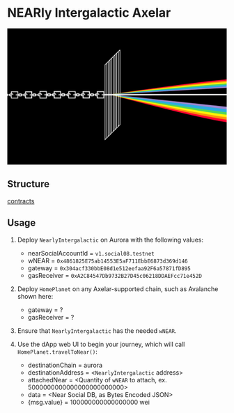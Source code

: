 # NEARly Intergalactic Axelar

<div align="center">
  <img src ="https://github.com/AdnanSlef/Nearly-Intergalactic-Axelar/blob/ea85a4c04e8bcf5e83df32651a0177c60840b53f/T_Logo.png">
</div>

## Structure

[contracts]()

## Usage

1. Deploy `NearlyIntergalactic` on Aurora with the following values:  
    * nearSocialAccountId = `v1.social08.testnet`  
    * wNEAR = `0x4861825E75ab14553E5aF711EbbE6873d369d146`  
    * gateway = `0x304acf330bbE08d1e512eefaa92F6a57871fD895`  
    * gasReceiver = `0xA2C84547Db9732B27D45c06218DDAEFcc71e452D`  

2. Deploy `HomePlanet` on any Axelar-supported chain, such as Avalanche shown here:  
    * gateway = ?  
    * gasReceiver = ?  

3. Ensure that `NearlyIntergalactic` has the needed `wNEAR`.

4. Use the dApp web UI to begin your journey, which will call `HomePlanet.travelToNear()`:  
    * destinationChain = aurora  
    * destinationAddress = <`NearlyIntergalactic` address>  
    * attachedNear = <Quantity of `wNEAR` to attach, ex. 5000000000000000000000000>  
    * data = <Near Social DB, as Bytes Encoded JSON>  
    * {msg.value} = 100000000000000000 wei  
